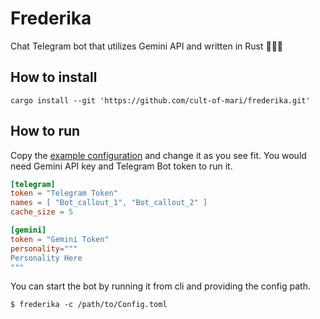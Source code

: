 # Frederika

Chat Telegram bot that utilizes Gemini API and written in Rust 🚀🚀🚀 

## How to install

```console
cargo install --git 'https://github.com/cult-of-mari/frederika.git'
```

## How to run

Copy the [example configuration](https://github.com/cult-of-mari/frederika/blob/main/example_Config.toml)
and change it as you see fit.
You would need Gemini API key and Telegram Bot token to run it.

```toml
[telegram]
token = "Telegram Token"
names = [ "Bot_callout_1", "Bot_callout_2" ]
cache_size = 5

[gemini]
token = "Gemini Token"
personality="""
Personality Here
"""
```

You can start the bot by running it from cli and providing the config path.

```console
$ frederika -c /path/to/Config.toml
```
